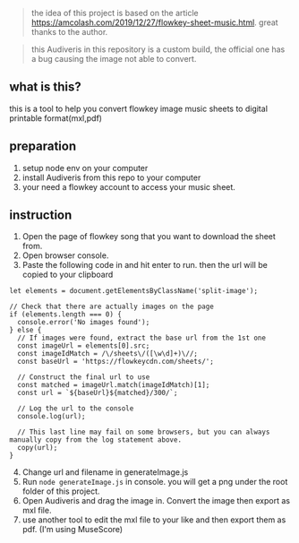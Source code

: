 > the idea of this project is based on the article https://amcolash.com/2019/12/27/flowkey-sheet-music.html. great thanks to the author.

> this Audiveris in this repository is a custom build, the official one has a bug causing the image not able to convert.

## what is this?
this is a tool to help you convert flowkey image music sheets to digital printable format(mxl,pdf)

## preparation
1. setup node env on your computer
2. install Audiveris from this repo to your computer
3. your need a flowkey account to access your music sheet.

## instruction
1. Open the page of flowkey song that you want to download the sheet from.
2. Open browser console. 
3. Paste the following code in and hit enter to run. then the url will be copied to your clipboard 

```
let elements = document.getElementsByClassName('split-image');

// Check that there are actually images on the page
if (elements.length === 0) {
  console.error('No images found');
} else {
  // If images were found, extract the base url from the 1st one
  const imageUrl = elements[0].src;
  const imageIdMatch = /\/sheets\/([\w\d]+)\//;
  const baseUrl = 'https://flowkeycdn.com/sheets/';

  // Construct the final url to use
  const matched = imageUrl.match(imageIdMatch)[1];
  const url = `${baseUrl}${matched}/300/`;

  // Log the url to the console
  console.log(url);

  // This last line may fail on some browsers, but you can always manually copy from the log statement above.
  copy(url);
}
```
4. Change url and filename in generateImage.js
5. Run ```node generateImage.js``` in console. you will get a png under the root folder of this project.
6. Open Audiveris and drag the image in. Convert the image then export as mxl file.
7. use another tool to edit the mxl file to your like and then export them as pdf. (I'm using MuseScore)
